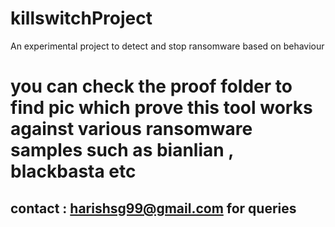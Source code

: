 # killswitchProject
An experimental project to detect and stop ransomware based on behaviour

# you can check the proof folder to find pic which prove this tool works against various ransomware samples such as bianlian , blackbasta etc

## contact : harishsg99@gmail.com for queries
